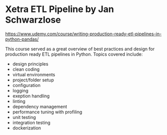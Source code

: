 # Xetra ETL Pipeline by Jan Schwarzlose
https://www.udemy.com/course/writing-production-ready-etl-pipelines-in-python-pandas/

This course served as a great overview of best practices and design for production ready ETL pipelines in Python. 
Topics covered include:
- design principles
- clean coding
- virtual environments
- project/folder setup
- configuration
- logging
- exeption handling
- linting
- dependency management
- performance tuning with profiling
- unit testing
- integration testing
- dockerization
